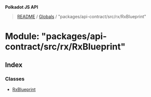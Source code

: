 **Polkadot JS API**

> [README](../README.md) / [Globals](../globals.md) / "packages/api-contract/src/rx/RxBlueprint"

# Module: "packages/api-contract/src/rx/RxBlueprint"

## Index

### Classes

* [RxBlueprint](../classes/_packages_api_contract_src_rx_rxblueprint_.rxblueprint.md)
